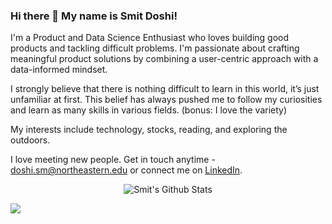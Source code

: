 ### Hi there 👋 My name is Smit Doshi!

I'm a Product and Data Science Enthusiast who loves building good products and tackling difficult problems. I'm passionate about crafting meaningful product solutions by combining a user-centric approach with a data-informed mindset.

I strongly believe that there is nothing difficult to learn in this world, it’s just unfamiliar at first. This belief has always pushed me to follow my curiosities and learn as many skills in various fields. (bonus: I love the variety)

My interests include technology, stocks, reading, and exploring the outdoors.

I love meeting new people. Get in touch anytime - doshi.sm@northeastern.edu or connect me on [LinkedIn](https://www.linkedin.com/in/smit--doshi/).

<p align="center">
<img alt="Smit's Github Stats" src="https://github-readme-stats.vercel.app/api?username=smit2896&show_icons=true&hide_border=false&count_private=true&theme=graywhite" /> 
</p>

![](https://komarev.com/ghpvc/?username=smit2896&color=blue)

[comment]: https://github.com/anuraghazra/github-readme-stats

[comment]: https://github.com/antonkomarev/github-profile-views-counter